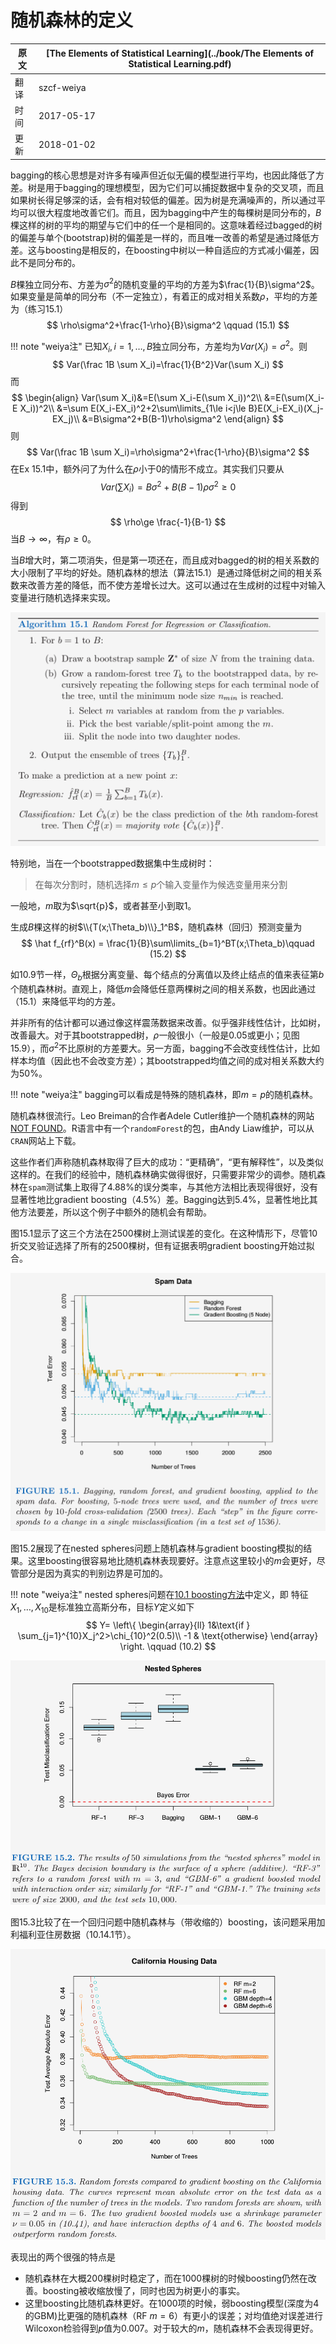 # 随机森林的定义

| 原文   | [The Elements of Statistical Learning](../book/The Elements of Statistical Learning.pdf) |
| ---- | ---------------------------------------- |
| 翻译   | szcf-weiya                               |
| 时间   | 2017-05-17                               |
|更新| 2018-01-02|

bagging的核心思想是对许多有噪声但近似无偏的模型进行平均，也因此降低了方差。树是用于bagging的理想模型，因为它们可以捕捉数据中复杂的交叉项，而且如果树长得足够深的话，会有相对较低的偏差。因为树是充满噪声的，所以通过平均可以很大程度地改善它们。而且，因为bagging中产生的每棵树是同分布的，$B$棵这样的树的平均的期望与它们中的任一个是相同的。这意味着经过bagged的树的偏差与单个(bootstrap)树的偏差是一样的，而且唯一改善的希望是通过降低方差。这与boosting是相反的，在boosting中树以一种自适应的方式减小偏差，因此不是同分布的。

$B$棵独立同分布、方差为$\sigma^2$的随机变量的平均的方差为$\frac{1}{B}\sigma^2$。如果变量是简单的同分布（不一定独立），有着正的成对相关系数$\rho$，平均的方差为（练习15.1）
$$
\rho\sigma^2+\frac{1-\rho}{B}\sigma^2 \qquad (15.1)
$$

!!! note "weiya注"
    已知$X_i,i=1,\ldots, B$独立同分布，方差均为$Var(X_i)=\sigma^2$。则
    $$
    Var(\frac 1B \sum X_i)=\frac{1}{B^2}Var(\sum X_i)
    $$
    而
    $$
    \begin{align}
    Var(\sum X_i)&=E(\sum X_i-E(\sum X_i))^2\\
    &=E(\sum(X_i-E X_i))^2\\
    &=\sum E(X_i-EX_i)^2+2\sum\limits_{1\le i<j\le B}E(X_i-EX_i)(X_j-EX_j)\\
    &=B\sigma^2+B(B-1)\rho\sigma^2
    \end{align}
    $$
    则
    $$
    Var(\frac 1B \sum X_i)=\rho\sigma^2+\frac{1-\rho}{B}\sigma^2
    $$
    在Ex 15.1中，额外问了为什么在$\rho$小于0的情形不成立。其实我们只要从
    $$
    Var(\sum  X_i)=B\sigma^2+B(B-1)\rho\sigma^2\ge 0
    $$
    得到
    $$
    \rho\ge \frac{-1}{B-1}
    $$
    当$B\rightarrow \infty$，有$\rho\ge 0$。

当$B$增大时，第二项消失，但是第一项还在，而且成对bagged的树的相关系数的大小限制了平均的好处。随机森林的想法（算法15.1）是通过降低树之间的相关系数来改善方差的降低，而不使方差增长过大。这可以通过在生成树的过程中对输入变量进行随机选择来实现。

![](../img/15/alg15.1.png)

特别地，当在一个bootstrapped数据集中生成树时：

> 在每次分割时，随机选择$m\le p$个输入变量作为候选变量用来分割

一般地，$m$取为$\sqrt{p}$，或者甚至小到取1。

生成$B$棵这样的树$\\{T(x;\Theta_b)\\}_1^B$，随机森林（回归）预测变量为
$$
\hat f_{rf}^B(x) = \frac{1}{B}\sum\limits_{b=1}^BT(x;\Theta_b)\qquad (15.2)
$$

如10.9节一样，$\Theta_b$根据分离变量、每个结点的分离值以及终止结点的值来表征第$b$个随机森林树。直观上，降低$m$会降低任意两棵树之间的相关系数，也因此通过（15.1）来降低平均的方差。

并非所有的估计都可以通过像这样震荡数据来改善。似乎强非线性估计，比如树，改善最大。对于其bootstrapped树，$\rho$一般很小（一般是0.05或更小；见图15.9），而$\sigma^2$不比原树的方差要大。另一方面，bagging不会改变线性估计，比如样本均值（因此也不会改变方差）；其bootstrapped均值之间的成对相关系数大约为50%。

!!! note "weiya注"
    bagging可以看成是特殊的随机森林，即$m=p$的随机森林。

随机森林很流行。Leo Breiman的合作者Adele Cutler维护一个随机森林的网站[NOT FOUND](http://www.math.usu.edu/∼adele/forests/)。R语言中有一个`randomForest`的包，由Andy Liaw维护，可以从`CRAN`网站上下载。

这些作者们声称随机森林取得了巨大的成功：“更精确”，“更有解释性”，以及类似这样的。在我们的经验中，随机森林确实做得很好，只需要非常少的调参。随机森林在`spam`测试集上取得了4.88%的误分类率，与其他方法相比表现得很好，没有显著性地比gradient boosting（4.5%）差。Bagging达到5.4%，显著性地比其他方法要差，所以这个例子中额外的随机会有帮助。

图15.1显示了这三个方法在2500棵树上测试误差的变化。在这种情形下，尽管10折交叉验证选择了所有的2500棵树，但有证据表明gradient boosting开始过拟合。

![](../img/15/fig15.1.png)

图15.2展现了在nested spheres问题上随机森林与gradient boosting模拟的结果。这里boosting很容易地比随机森林表现要好。注意点这里较小的$m$会更好，尽管部分是因为真实的判别边界是可加的。

!!! note "weiya注"
    nested spheres问题在[10.1 boosting方法](https://esl.hohoweiya.xyz/10%20Boosting%20and%20Additive%20Trees/10.1%20Boosting%20Methods/index.html)中定义，即
    特征$X_1,\ldots,X_{10}$是标准独立高斯分布，目标$Y$定义如下
    $$
    Y=
    \left\{
    \begin{array}{ll}
    1&\text{if } \sum_{j=1}^{10}X_j^2>\chi_{10}^2(0.5)\\
    -1 & \text{otherwise}
    \end{array}
    \right.
    \qquad (10.2)
    $$

![](../img/15/fig15.2.png)

图15.3比较了在一个回归问题中随机森林与（带收缩的）boosting，该问题采用加利福利亚住房数据（10.14.1节）。

![](../img/15/fig15.3.png)

表现出的两个很强的特点是

- 随机森林在大概200棵树时稳定了，而在1000棵树的时候boosting仍然在改善。boosting被收缩放慢了，同时也因为树更小的事实。
- 这里boosting比随机森林更好。在1000项的时候，弱boosting模型(深度为4的GBM)比更强的随机森林（RF $m=6$）有更小的误差；对均值绝对误差进行Wilcoxon检验得到$p$值为0.007。对于较大的$m$，随机森林不会表现得更好。
